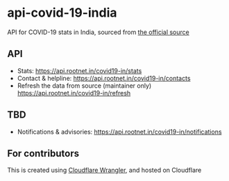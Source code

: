 # api-covid-19-india

API for COVID-19 stats in India, sourced from [the official source](https://www.mohfw.gov.in/)

## API
* Stats: https://api.rootnet.in/covid19-in/stats
* Contact & helpline: https://api.rootnet.in/covid19-in/contacts
* Refresh the data from source (maintainer only) https://api.rootnet.in/covid19-in/refresh

## TBD
* Notifications & advisories: https://api.rootnet.in/covid19-in/notifications

## For contributors

This is created using [Cloudflare Wrangler](https://github.com/cloudflare/wrangler), and hosted on Cloudflare

